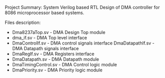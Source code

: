 Project Summary:
System Verilog based RTL Design of DMA controller for 8086 microprocessor based systems.

Files description:
- Dma8237aTop.sv        - DMA Design Top module
- dma_if.sv             - DMA Top level interface
- DmaControlIf.sv       - DMA control signals interface
DmaDatapathIf.sv      - DMA Datapath signals interface
- DmaRegIf.sv           - DMA Registers interface
- DmaDatapath.sv        - DMA Datapath module
- DmaTimingControl.sv   - DMA Control logic module
- DmaPriority.sv        - DMA Priority logic module


